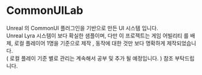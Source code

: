 # CommonUILab
Unreal 의 CommonUI 플러그인을 기반으로 만든 UI 시스템 입니다. </br>
Unreal Lyra 시스템이 보다 확실한 샘플이며, 다만 이 프로젝트는 게임 어빌리티 를 배제, 로컬 플레이어 1명을 기준으로 제작 , 동작에 대한 것만 보다 명확하게 제작되었습니다. </br>
( 로컬 플레이 기준 별로 관리는 계속해서 공부 및 추가 될 예정입니다. ) 참조 부탁드립니다. 
